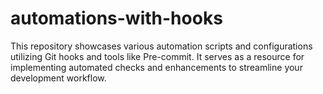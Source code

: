 # automations-with-hooks
This repository showcases various automation scripts and configurations utilizing Git hooks and tools like Pre-commit. It serves as a resource for implementing automated checks and enhancements to streamline your development workflow.
